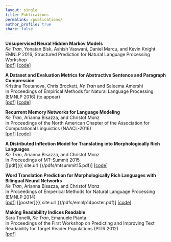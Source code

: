 ```yaml
---
layout: single
title: Publications
permalink: /publications/
author_profile: true
share: false
---
```

**Unsupervised Neural Hidden Markov Models**  
_Ke Tran_, Yonatan Bisk, Ashish Vaswani, Daniel Marcu, and Kevin Knight  
EMNLP 2016, Structured Prediction for Natural Language Processing Workshop   
[[pdf](https://arxiv.org/abs/1609.09007)] [[code](https://github.com/ketranm/neuralHMM)]

**A Dataset and Evaluation Metrics for Abstractive Sentence and Paragraph Compression**  
Kristina Toutanova, Chris Brockett, _Ke Tran_ and Saleema Amershi  
In Proceedings of Empirical Methods for Natural Language Processing (EMNLP 2016) (to appear)  
[[pdf](http://www.emnlp2016.net/accepted-papers.html)] [[code](https://github.com/ketranm/)]

**Recurrent Memory Networks for Language Modeling**  
_Ke Tran_, Arianna Bisazza, and Christof Monz  
In Proceedings of the North American Chapter of the Association for Computational Linguistics (NAACL-2016)  
[[pdf](http://aclweb.org/anthology/N16-1036)] [[code](https://github.com/ketranm/RMN)]

**A Distributed Inflection Model for Translating into Morphologically Rich Languages**  
_Ke Tran_, Arianna Bisazza, and Christof Monz  
In Proceedings of MT-Summit 2015  
[[pdf]({{ site.url }}/pdfs/mtsummit15.pdf)] [[code](https://bitbucket.org/ketran/soft-tags/)]

**Word Translation Prediction for Morphologically Rich Languages with Bilingual Neural Networks**  
_Ke Tran_, Arianna Bisazza, and Christof Monz  
In Proceedings of Emperical Methods for Natural Language Processing (EMNLP 2014)  
[[pdf](http://www.aclweb.org/anthology/D/D14/D14-1175.pdf)] [[poster]({{ site.url }}/pdfs/emnlp14poster.pdf)] [[code](https://bitbucket.org/ketran/morphbinn)]

**Making Readability Indices Readable**  
Sara Tonelli, _Ke Tran_, Emanuele Pianta  
In Proceedings of the First Workshop on Predicting and Improving Text Readability for Target Reader Populations (PITR 2012)  
[[pdf](http://www.aclweb.org/anthology/W12-2206)]
